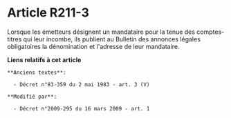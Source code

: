# Article R211-3

Lorsque les émetteurs désignent un mandataire pour la tenue des comptes-titres qui leur incombe, ils publient au Bulletin des
annonces légales obligatoires la dénomination et l'adresse de leur mandataire.

**Liens relatifs à cet article**

	**Anciens textes**:

	  - Décret n°83-359 du 2 mai 1983 - art. 3 (V)

	**Modifié par**:

	  - Décret n°2009-295 du 16 mars 2009 - art. 1
